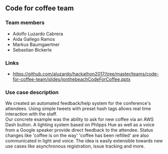 ## Code for coffee team

### Team members

- Adolfo Luzardo Cabrera
- Aida Gallego Ramos
- Markus Baumgaertner
- Sebastian Bickerle

### Links  

- https://github.com/aluzardo/hackathon2017/tree/master/teams/code-for-coffee-team/slides/jonthebeachCodeForCoffee.pptx

### Use case description

  We created an automated feedback/help system for the conference's attendees.
  Using simple tweets with preset hash tags allows real time interaction
  with the staff.  
  Our concrete example was the ability to ask for new coffee via an AWS Dash button.
  A lighting system based on Phlipps Hue as well as a voice from a Google speaker
  provide direct feedback to the attendee. Status changes like 'coffee is on the way'
  'coffee has been refilled' are also communicated in light and voice.
  The idea is easily extensible towards new use cases like asynchronous registration,
  issue tracking and more.
